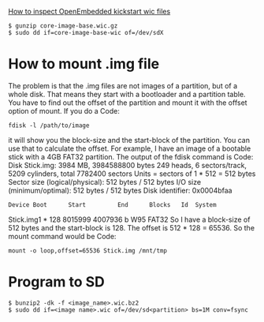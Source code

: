 
[How to inspect OpenEmbedded kickstart wic files](https://imxdev.gitlab.io/tutorial/How_to_inspect_OpenEmbedded_kickstart_wic_files/)

```
$ gunzip core-image-base.wic.gz
$ sudo dd if=core-image-base-wic of=/dev/sdX
```

# How to mount .img file
The problem is that the .img files are not images of a partition, but of a whole disk. That means they start with a bootloader and a partition table. You have to find out the offset of the partition and mount it with the offset option of mount.
If you do a
Code:
```
fdisk -l /path/to/image
```
it will show you the block-size and the start-block of the partition. You can use that to calculate the offset.
For example, I have an image of a bootable stick with a 4GB FAT32 partition. The output of the fdisk command is
Code:
Disk Stick.img: 3984 MB, 3984588800 bytes
249 heads, 6 sectors/track, 5209 cylinders, total 7782400 sectors
Units = sectors of 1 * 512 = 512 bytes
Sector size (logical/physical): 512 bytes / 512 bytes
I/O size (minimum/optimal): 512 bytes / 512 bytes
Disk identifier: 0x0004bfaa

    Device Boot      Start         End      Blocks   Id  System
Stick.img1   *         128     8015999     4007936    b  W95 FAT32
So I have a block-size of 512 bytes and the start-block is 128. The offset is 512 * 128 = 65536.
So the mount command would be
Code:
```
mount -o loop,offset=65536 Stick.img /mnt/tmp
```

# Program to SD
```
$ bunzip2 -dk -f <image_name>.wic.bz2
$ sudo dd if=<image name>.wic of=/dev/sd<partition> bs=1M conv=fsync 
```


